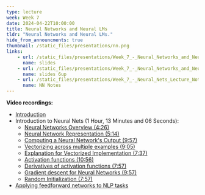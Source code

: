 ```yaml
---
type: lecture
week: Week 7
date: 2024-04-22T10:00:00
title: Neural Networks and Neural LMs
tldr: "Neural Networks and Neural LMs."
hide_from_announcments: true
thumbnail: /static_files/presentations/nn.png
links: 
    - url: /static_files/presentations/Week_7_-_Neural_Networks_and_Neural_LMs.pdf
      name: slides
    - url: /static_files/presentations/Week_7_-_Neural_Networks_and_Neural_LMs_6up.pdf
      name: slides 6up
    - url: /static_files/presentations/Week_7_-_Neural_Nets_Lecture_Notes.pdf
      name: NN Notes
---
```

**Video recordings:**
- [Introduction](XXXXXX)
- Introduction to Neural Nets (1 Hour, 13 Minutes and 06 Seconds):
    - [Neural Networks Overview (4:26)](XXXXX)
    - [Neural Network Representation (5:14)](XXXXX)
    - [Computing a Neural Network's Output (9:57)](XXXXX)
    - [Vectorizing across multiple examples (9:05)](XXXXX)
    - [Explanation for Vectorized Implementation (7:37)](XXXXX)
    - [Activation functions (10:56)](XXXXX)
    - [Derivatives of activation functions (7:57)](XXXXX)
    - [Gradient descent for Neural Networks (9:57)](XXXXX)
    - [Random Initialization (7:57)](XXXXX)
- [Applying feedforward networks to NLP tasks](XXXXX)
